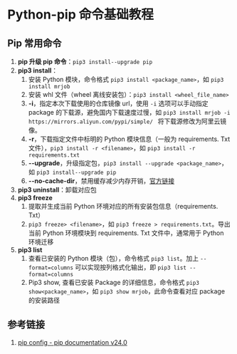 # Python-pip 命令基础教程


## Pip 常用命令

1. **pip 升级 pip 命令**：`pip3 install--upgrade pip`
2. **pip3 install**：
	1. 安装 Python 模块，命令格式 `pip3 install <package_name>`，如 `pip3 install mrjob`
	2. 安装 whl 文件（wheel 离线安装包）：`pip3 install <wheel_file_name>`
	3. **-i**，指定本次下载使用的仓库镜像 url，使用 `-i` 选项可以手动指定 package 的下载源，避免国内下载速度过慢，如 `pip3 install mrjob -i https://mirrors.aliyun.com/pypi/simple/ ` 将下载源修改为阿里云镜像。
	4. **-r**，下载指定文件中标明的 Python 模块信息（一般为 requirements. Txt 文件），`pip3 install -r <filename>`，如 `pip3 install -r requirements.txt`
	5. **--upgrade**，升级指定包，`pip3 install --upgrade <package_name>`，如 `pip3 install--upgrade pip`
	6. **--no-cache-dir**，禁用缓存减少内存开销，[官方链接](https://pip.pypa.io/en/stable/topics/caching/)
3. **pip3 uninstall**：卸载对应包
4. **pip3 freeze**
	1. 提取并生成当前 Python 环境对应的所有安装包信息（requirements. Txt）
	2. `pip3 freeze> <filename>`，如 `pip3 freeze > requirements.txt`。导出当前 Python 环境模块到 requirements. Txt 文件中，通常用于 Python 环境迁移
5. **pip3 list**
	1. 查看已安装的 Python 模块（包），命令格式 `pip3 list`。加上 `--format=columns` 可以实现按列格式化输出，即 `pip3 list --format=columns`
	2. Pip3 show, 查看已安装 Package 的详细信息，命令格式 `pip3 show<package_name>`，如 `pip3 show mrjob`，此命令查看对应 package 的安装路径

## 参考链接
1. [pip config - pip documentation v24.0](https://pip.pypa.io/en/stable/cli/pip_config/)